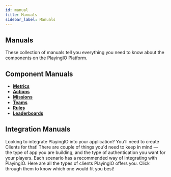 ```yaml
---
id: manual
title: Manuals
sidebar_label: Manuals
---
```


## Manuals

These collection of manuals tell you everything you need to know about the components on the PlayingIO Platform.

## Component Manuals

* [**Metrics**](metric.md)
* [**Actions**](action.md)
* [**Missions**](mission.md)
* [**Teams**](team.md)
* [**Rules**](rule.md)
* [**Leaderboards**](leaderboard.md)

## Integration Manuals

Looking to integrate PlayingIO into your application? You'll need to create Clients for that! There are couple of things you'd need to keep in mind — the type of app you are building, and the type of authentication you want for your players. Each scenario has a recommended way of integrating with PlayingIO. Here are all the types of clients PlayingIO offers you. Click through them to know which one would fit you best!

